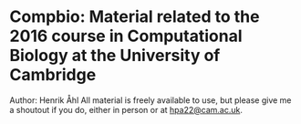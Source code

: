 # Compbio: Material related to the 2016 course in Computational Biology at the University of Cambridge
Author: Henrik Åhl
All material is freely available to use, but please give me a shoutout if you
do, either in person or at hpa22@cam.ac.uk.

